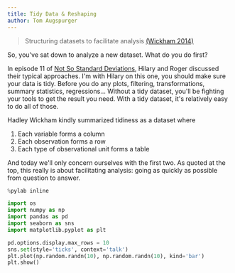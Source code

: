 ```yaml
---
title: Tidy Data & Reshaping
author: Tom Augspurger
---
```


> Structuring datasets to facilitate analysis [(Wickham 2014)](http://www.jstatsoft.org/v59/i10/paper)

So, you've sat down to analyze a new dataset.
What do you do first?

In episode 11 of [Not So Standard Deviations](https://www.patreon.com/NSSDeviations?ty=h), Hilary and Roger discussed their typical approaches.
I'm with Hilary on this one, you should make sure your data is tidy.
Before you do any plots, filtering, transformations, summary statistics, regressions...
Without a tidy dataset, you'll be fighting your tools to get the result you need.
With a tidy dataset, it's relatively easy to do all of those.

Hadley Wickham kindly summarized tidiness as a dataset where

1. Each variable forms a column
2. Each observation forms a row
3. Each type of observational unit forms a table

And today we'll only concern ourselves with the first two.
As quoted at the top, this really is about facilitating analysis: going as quickly as possible from question to answer.


```python
%pylab inline

import os
import numpy as np
import pandas as pd
import seaborn as sns
import matplotlib.pyplot as plt

pd.options.display.max_rows = 10
sns.set(style='ticks', context='talk')
plt.plot(np.random.randn(10), np.random.randn(10), kind='bar')
plt.show()
```
